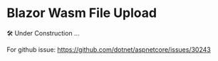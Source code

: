 # Blazor Wasm File Upload

🛠 Under Construction ...

For github issue: https://github.com/dotnet/aspnetcore/issues/30243
